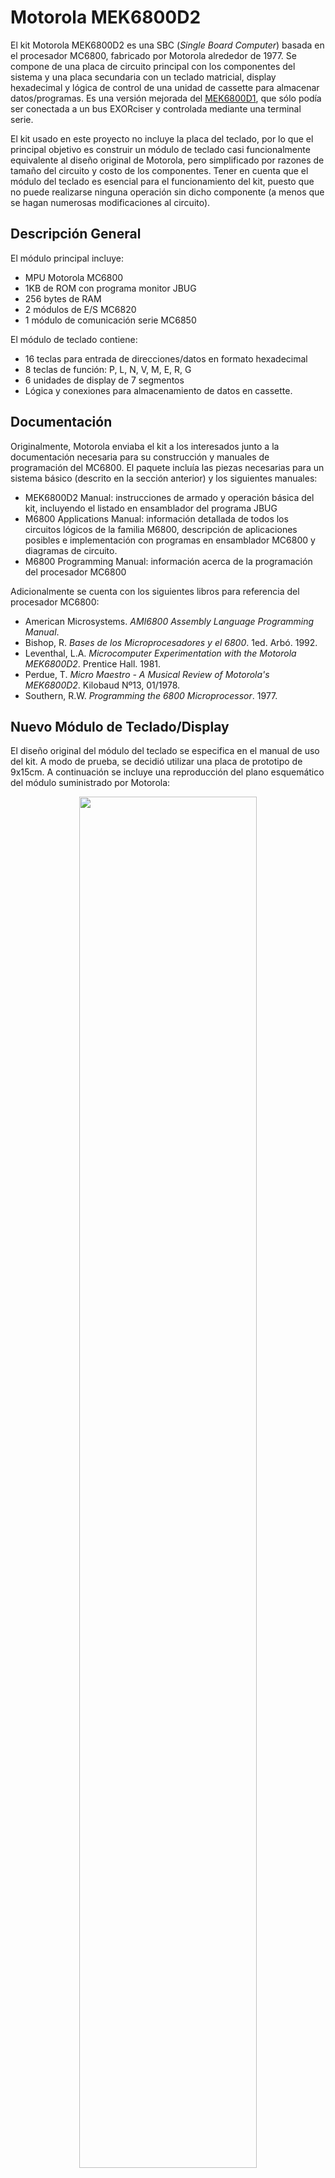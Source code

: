 # Motorola MEK6800D2
El kit Motorola MEK6800D2 es una SBC (_Single Board Computer_) basada en el procesador MC6800, fabricado por Motorola alrededor de 1977. Se compone de una placa de circuito principal con los componentes del sistema y una placa secundaria con un teclado matricial, display hexadecimal y lógica de control de una unidad de cassette para almacenar datos/programas. Es una versión mejorada del [MEK6800D1](https://www.sardis-technologies.com/pre-st29/mekd1.htm), que sólo podía ser conectada a un bus EXORciser y controlada mediante una terminal serie.

El kit usado en este proyecto no incluye la placa del teclado, por lo que el principal objetivo es construir un módulo de teclado casi funcionalmente equivalente al diseño original de Motorola, pero simplificado por razones de tamaño del circuito y costo de los componentes. Tener en cuenta que el módulo del teclado es esencial para el funcionamiento del kit, puesto que no puede realizarse ninguna operación sin dicho componente (a menos que se hagan numerosas modificaciones al circuito).

## Descripción General

El módulo principal incluye:
- MPU Motorola MC6800
- 1KB de ROM con programa monitor JBUG
- 256 bytes de RAM
- 2 módulos de E/S MC6820
- 1 módulo de comunicación serie MC6850

El módulo de teclado contiene:
- 16 teclas para entrada de direcciones/datos en formato hexadecimal
- 8 teclas de función: P, L, N, V, M, E, R, G
- 6 unidades de display de 7 segmentos
- Lógica y conexiones para almacenamiento de datos en cassette.

## Documentación

Originalmente, Motorola enviaba el kit a los interesados junto a la documentación necesaria para su construcción y manuales de programación del MC6800. El paquete incluía las piezas necesarias para un sistema básico (descrito en la sección anterior) y los siguientes manuales:
- MEK6800D2 Manual: instrucciones de armado y operación básica del kit, incluyendo el listado en ensamblador del programa JBUG
- M6800 Applications Manual: información detallada de todos los circuitos lógicos de la familia M6800, descripción de aplicaciones posibles e implementación con programas en ensamblador MC6800 y diagramas de circuito.
- M6800 Programming Manual: información acerca de la programación del procesador MC6800

Adicionalmente se cuenta con los siguientes libros para referencia del procesador MC6800:
- American Microsystems. _AMI6800 Assembly Language Programming Manual_.
- Bishop, R. _Bases de los Microprocesadores y el 6800_. 1ed. Arbó. 1992.
- Leventhal, L.A. _Microcomputer Experimentation with the Motorola MEK6800D2_. Prentice Hall. 1981.
- Perdue, T. _Micro Maestro - A Musical Review of Motorola's MEK6800D2_. Kilobaud Nº13, 01/1978.
- Southern, R.W. _Programming the 6800 Microprocessor_. 1977.

## Nuevo Módulo de Teclado/Display

El diseño original del módulo del teclado se especifica en el manual de uso del kit. A modo de prueba, se decidió utilizar una placa de prototipo de 9x15cm. A continuación se incluye una reproducción del plano esquemático del módulo suministrado por Motorola:

<div align="center"><img src="https://github.com/user-attachments/assets/02cda631-f32b-4b5f-a14f-8a907f605bf4" style="width:75%;height:75%;text-align:center;"></img></div>

La figura anterior puede dividirse en dos grandes secciones funcionales. La primera ocupa la parte superior del plano y corresponde con la interfaz del kit con el teclado y los módulos de 7 segmentos. La parte inferior del esquema corresponde a la conexión con un grabador de cassette para almacenamiento de la información.

Se optó por eliminar completamente la sección encargada de la comunicación con el grabador, reduciendo el circuito a la mitad. Analizando el circuito resultante, puede observarse que, aunque parezca que aun se tiene gran cantidad de componentes, la funcionalidad es simple y puede seguir simplificándose.

### Control de 7 segmentos

Cada uno de los segmentos es activado/desactivado por una señal lógica proveniente del puerto A del integrado U21 (MC6820) en el módulo de MPU. Por razones de protección del circuito, se utiliza un circuito sencillo basado en un transistor PNP (MPS2907) y tres resistores: uno de _pull-up_ de 10kΩ, uno de 4.7kΩ en la base, y otro de 68Ω a la salida, para protección del LED dentro del segmento. En la siguiente figura se muestra esta sección del esquemático:

<div align="center"><img src="https://github.com/user-attachments/assets/406c6c79-e567-4944-a781-c2e0905fa1b6" style="width:20%;height:20%;text-align:center;"></img></div>

Para analizar el funcionamiento de este circuito se recurre al manual de uso del kit. Al final del listado de JBUG (pág. A1-14) se incluye la definición de los patrones de 7 segmentos para cada uno de los dígitos 0..F, resumidos en la siguiente figura:

<div align="center"><img src="https://github.com/user-attachments/assets/767abb83-e3bd-4341-ba4f-3c2399e581d1" style="width:70%;height:70%;text-align:center;"></img></div>

Es fácil ver que los patrones binarios están "invertidos" frente a lo observado en el display. Esto se debe a que el módulo de teclado emplea display de tipo cátodo común, en los que se selecciona un dígito con un nivel lógico bajo en la entrada `CC` y se selecciona cada segmento colocando la entrada correspondiente en un nivel lógico alto. De esto se deduce que los circuitos de control con transistores PNP actúan como inversores lógicos.

Un circuito integrado TTL que cumple con esta funcionalidad es el 74240, un buffer/driver inversor de 8 bits. El componente particular utilizado es el SN74ALS240, fabricado por Texas Instruments.

Al ser de 8 bits, sobra un inversor. Esto podría verse como un "desperdicio" de transistores, aunque no es significativo frente al ahorro en cantidad de componentes, complejidad y tamaño del circuito final. Otra alternativa podría haber sido utilizar un 7404, seis inversores en un mismo paquete. Sin embargo, al requerirse 7, el último debería armarse usando un circuito como el sugerido por Motorola, lo que complejiza el diseño en el acotado espacio del que se dispone.

Asimismo, se cambiaron los resistores de protección de los LEDs con resistores de 180Ω, un valor recomendado para esta aplicación. Se omitieron los resistores de _pull-up_ para reducir la cantidad de componentes. El circuito resultante es como el de la siguiente figura:

<div align="center"><img src="https://github.com/user-attachments/assets/a270863f-bf83-47ff-970e-6dba3eb1105e" style="width:70%;height:70%;text-align:center;"></img></div>

Al circuito se le agregó un capacitor de desacople en la alimentación del 74240. Observar además que se emplearon módulos de display de 4 dígitos con una distribución de pines no estándar. Esto se debe a que se disponía de estos módulos al momento de la construcción de la placa. Al desconocerse las características específicas de este componente, se determinó la distribución de pines experimentalmente y se utilizó esta información para realizar las conexiones según el esquema anterior.

### Selección de dígitos/filas del teclado

Para la selección de los dígitos y las filas del teclado, el diseño original utiliza tres integrados MC75452, cada uno compuesto por un par de puertas NAND diseñadas para el manejo de dispositivos. Notar que las compuertas conectan una de las entradas a un nivel lógico alto, conectando la otra al puerto B del componente U21 del módulo MPU. Recordando la tabla de verdad de una compuerta NAND, se ve que esta configuración funciona como inversor lógico:

<div align="center"><img src="https://github.com/user-attachments/assets/05c9a0ef-90ff-431e-a25f-117a72350d42" style="width:20%;height:20%;text-align:center;"></img></div>

Al ser seis los dígitos del display y las filas del teclado, se optó por reemplazar estos tres integrados por un único integrado 7404, que contiene seis inversores lógicos y sirve además como buffer para control de dispositivos sencillos como LEDs. Para reforzar el circuito podría usarse un 7406 en lugar del 7404. Este circuito es funcionalmente equivalente, pero soporta mayor corriente en la salida.

Al igual que con el 74240, se coloca un capacitor de desacople en la alimentación del 7404. Motorola recomienda un capacitor de 0.1µF por cada 3 circuitos integrados para desacople, pero se decidió colocar uno por cada integrado, al ser sólo tres. El circuito resultante es el de la siguiente figura:

<div align="center"><img src="https://github.com/user-attachments/assets/8ef8e5e7-ff0a-4323-a7ae-90da92ab8ccf" style="width:85%;height:85%;text-align:center;"></img></div>

Notar que se han omitido las teclas `P` y `L` en el esquemático. Estas sirven para los comandos de grabación y lectura de cassette, respectivamente. Al eliminarse dicha funcionalidad, se consideró apropiado eliminar las teclas correspondientes para evitar cualquier tipo de falla en el kit que pueda producirse al intentar interactuar con un periférico inexistente.

### Selección de las columnas del teclado

Para determinar la tecla que se presionó en un instante de tiempo dado, Motorola emplea un único circuito integrado del tipo MC14539. Este es un selector dual de 4-canales, es decir, permite seleccionar 1 de 4 entradas. Es funcionalmente equivalente al 74153. Se utilizó este último por ser más fácil de obtener. Se respetó el plano original en este caso:

<div align="center"><img src="https://github.com/user-attachments/assets/b6bb7281-6ad2-4e2d-b49b-6cd74228d096" style="width:30%;height:30%;text-align:center;"></img></div>

Ver que las conexiones de entrada del integrado son las cuatro columnas del teclado `COL1`, `COL2`, `COL3` y `COL4`, y el número de columna a leer, conectado a los terminales `PB6` y `PB7` del integrado U21 de la placa MPU. A este componente también se vincula la salida `Za`, el valor lógico presente en la columna seleccionada mediante `S0` y `S1`. La salida `Za` se conecta al pin `PA7` de U21. Por este motivo es que se deja `PA7` en bajo cuando se escribe el patrón de los dígitos para el display.

### Implementación

Para implementar el teclado se decidió utilizar dos placas de circuito. La placa principal es el teclado y display, junto a la electrónica de soporte. Esta se conecta mediante un cable plano de 20 conductores a un módulo adaptador que permite conectar el teclado al MPU sin tener que utilizar el conector de borde de 50 pines propuesto por Motorola.

La placa adaptadora se monta sobre el zócalo de U21 en el módulo MPU, y contiene un conector de 20 pines para el teclado. Esta misma conexión es la responsable de brindar alimentación al MPU: +5V y tierra. El adaptador posee un zócalo para un conector tipo Berg de 4 pines para brindar alimentación al MPU de forma más segura que a través de las conexiones de alimentación de U21.

